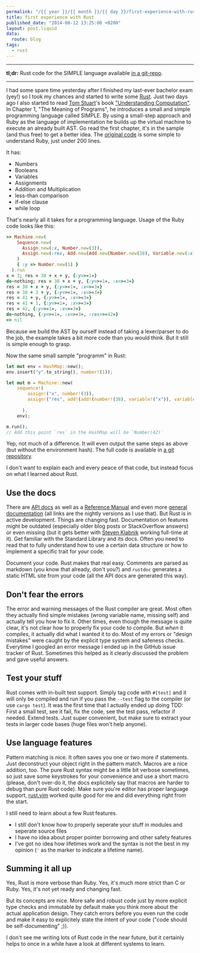 ```yaml
---
permalink: "/{{ year }}/{{ month }}/{{ day }}/first-experience-with-rust"
title: first experience with Rust
published_date: "2014-08-12 13:25:00 +0200"
layout: post.liquid
data:
  route: blog
tags:
  - rust
---
```

------

**tl;dr:** Rust code for the SIMPLE language available [in a git-repo][git-repo].

------


I had some spare time yesterday after I finished my last-ever bachelor exam (yey!) so I took my chances and started to write some [Rust][].
Just two days ago I also started to read [Tom Stuart][tomstuart]'s book ["Understanding Computation"][computationbook].
In Chapter 1, "The Meaning of Programs", he introduces a small and simple programming language called SIMPLE. By using a small-step approach and Ruby as the language of implementation he builds up the virtual machine to execute an already built AST. Go read the first chapter, it's in the sample (and thus free) to get a better idea.
The [original code](https://github.com/tomstuart/computationbook/tree/master/the_meaning_of_programs) is some simple to understand Ruby, just under 200 lines.

It has:

* Numbers
* Booleans
* Variables
* Assignments
* Addition and Multiplication
* less-than comparison
* if-else clause
* while loop

That's nearly all it takes for a programming language.
Usage of the Ruby code looks like this:

~~~ruby
>> Machine.new(
    Sequence.new(
      Assign.new(:x, Number.new(3)),
      Assign.new(:res, Add.new(Add.new(Number.new(38), Variable.new(:x)), Variable.new(:y)))
    )
    { :y => Number.new(1) }
  ).run
x = 3; res = 38 + x + y, {:y=>«1»}
do-nothing; res = 38 + x + y, {:y=>«1», :x=>«3»}
res = 38 + x + y, {:y=>«1», :x=>«3»}
res = 38 + 3 + y, {:y=>«1», :x=>«3»}
res = 41 + y, {:y=>«1», :x=>«3»}
res = 41 + 1, {:y=>«1», :x=>«3»}
res = 42, {:y=>«1», :x=>«3»}
do-nothing, {:y=>«1», :x=>«3», :res=>«42»}
=> nil
~~~

Because we build the AST by ourself instead of taking a lexer/parser to do the job, the example takes a bit more code than you would think.
But it still is simple enough to grasp.

Now the same small sample "programm" in Rust:

~~~rust
let mut env = HashMap::new();
env.insert("y".to_string(), number!(1));

let mut m = Machine::new(
    sequence!(
        assign!("x", number!(3)),
        assign!("res", add!(add!(number!(38), variable!("x")), variable!("y")))
        
      ),
    env);

m.run();
// Add this point `res` in the HashMap will be `Number(42)`
~~~

Yep, not much of a difference. It will even output the same steps as above (but without the environment hash).
The full code is available in [a git repository][git-repo].

I don't want to explain each and every peace of that code, but instead focus on what I learned about Rust.

## Use the docs

There are [API docs][apidocs] as well as a [Reference Manual][refman] and even more [general documentation][gendoc]
(all links are the nightly versions as I use that).
But Rust is in active development. Things are changing fast. Documentation on features might be outdated (especially older blog posts or StackOverflow answers) or even missing (but it gets better with [Steven Klabnik][stevenklabnik] working full-time at it).
Get familiar with the Standard Library and its docs. Often you need to read that to fully understand how to use a certain data structure or how to implement a specific trait for your code.

Document your code. Rust makes that real easy. Comments are parsed as markdown (you know that already, don't you?) and `rustdoc` generates a static HTML site from your code (all the API docs are generated this way).

## Don't fear the errors

The error and warning messages of the Rust compiler are great. Most often they actually find simple mistakes (wrong variable name, missing self) and actually tell you how to fix it.
Other times, even though the message is quite clear, it's not clear how to properly fix your code to compile.
But _when_ it compiles, it actually did what I wanted it to do.
Most of my errors or "design mistakes" were caught by the explicit type system and safeness checks.
Everytime I googled an error message I ended up in the GitHub issue tracker of Rust. Sometimes this helped as it clearly discussed the problem and gave useful answers.

## Test your stuff

Rust comes with in-built test support. Simply tag code with `#[test]` and it will only be compiled and run if you pass the `--test` flag to the compiler (or use `cargo test`).
It was the first time that I actually ended up doing TDD: First a small test, see it fail, fix the code, see the test pass, refactor if needed. Extend tests.
Just super convenient, but make sure to extract your tests in larger code bases (huge files won't help anyone).

## Use language features

Pattern matching is nice. It often saves you one or two more if statements. Just deconstruct your object right in the pattern match.
Macros are a nice addition, too. The pure Rust syntax might be a little bit verbose sometimes, so just save some keystrokes for your convenience and use a short macro (please, don't over-do it, the docs explicitely say that macros are harder to debug than pure Rust code).
Make sure you're editor has proper language support, [rust.vim][] worked quite good for me and did everything right from the start.

I still need to learn about a few Rust features.

* I still don't know how to properly seperate your stuff in modules and seperate source files
* I have no idea about proper pointer borrowing and other safety features
* I've got no idea how lifetimes work and the syntax is not the best in my opinion (`'` as the marker to indicate a lifetime name).


## Summing it all up

Yes, Rust is more verbose than Ruby. Yes, it's much more strict than C or Ruby. Yes, it's not yet ready and changing fast.

But its concepts are nice. More safe and robust code just by more explicit type checks and immutable by default make you think more about the actual application design. They catch errors before you even run the code and make it easy to explicitely state the intent of your code ("code should be self-documenting" ;)).

I don't see me writing lots of Rust code in the near future, but it certainly helps to once in a while have a look at different systems to learn.

[rust]: http://www.rust-lang.org/
[tomstuart]: https://twitter.com/tomstuart
[computationbook]: http://computationbook.com/
[git-repo]: https://github.com/badboy/small-step-simple-rust

[apidocs]: http://doc.rust-lang.org/std/index.html
[refman]: http://doc.rust-lang.org/reference.html
[gendoc]: http://doc.rust-lang.org/index.html
[stevenklabnik]: https://twitter.com/steveklabnik
[rust.vim]: https://github.com/wting/rust.vim
